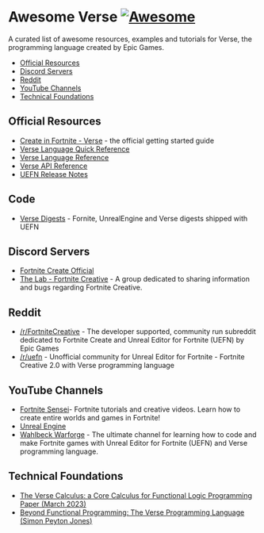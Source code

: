 # Awesome Verse [![Awesome](https://awesome.re/badge.svg)](https://awesome.re) 

A curated list of awesome resources, examples and tutorials for Verse, the programming language created by Epic Games.

- [Official Resources](#official-resources)
- [Discord Servers](#discord-servers)
- [Reddit](#reddit)
- [YouTube Channels](#youtube-channels)
- [Technical Foundations](#technical-foundations)

## Official Resources

- [Create in Fortnite - Verse](https://dev.epicgames.com/community/fortnite/getting-started/verse) - the official getting started guide
- [Verse Language Quick Reference](https://dev.epicgames.com/documentation/en-us/uefn/verse-language-quick-reference)
- [Verse Language Reference](https://dev.epicgames.com/documentation/en-us/uefn/verse-language-reference)
- [Verse API Reference](https://dev.epicgames.com/documentation/en-us/uefn/verse-api)
- [UEFN Release Notes](https://dev.epicgames.com/documentation/en-us/uefn/whats-new-in-unreal-editor-for-fortnite)

## Code

- [Verse Digests](https://github.com/spilth/uefn-verse-digests) - Fornite, UnrealEngine and Verse digests shipped with UEFN

## Discord Servers

- [Fortnite Create Official](https://discord.gg/fortnitecreative)
- [The Lab - Fortnite Creative](discord.gg/thelabfn) - A group dedicated to sharing information and bugs regarding Fortnite Creative.

## Reddit

- [/r/FortniteCreative](https://www.reddit.com/r/FortniteCreative/) - The developer supported, community run subreddit dedicated to Fortnite Create and Unreal Editor for Fortnite (UEFN) by Epic Games
- [/r/uefn](https://www.reddit.com/r/uefn/) - Unofficial community for Unreal Editor for Fortnite - Fortnite Creative 2.0 with Verse programming language

## YouTube Channels

- [Fortnite Sensei](https://www.youtube.com/@fortnite_sensei)- Fortnite tutorials and creative videos. Learn how to create entire worlds and games in Fortnite!
- [Unreal Engine](https://www.youtube.com/@UnrealEngine)
- [Wahlbeck Warforge](https://www.youtube.com/@WahlbeckWarforge) - The ultimate channel for learning how to code and make Fortnite games with Unreal Editor for Fortnite (UEFN) and Verse programming language.

## Technical Foundations

- [The Verse Calculus: a Core Calculus for Functional Logic Programming Paper (March 2023)](https://simon.peytonjones.org/assets/pdfs/verse-March23.pdf)
- [Beyond Functional Programming: The Verse Programming Language (Simon Peyton Jones)](https://www.youtube.com/watch?v=832JF1o7Ck8&t)
